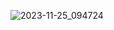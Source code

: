 ![2023-11-25_094724](https://github.com/8yr/solution-for-0xhunter.me-lab/assets/63230850/5dfa3437-5b6b-4c8c-bacb-5187006d04c8)
